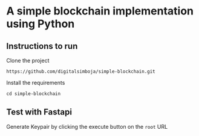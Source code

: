 # A simple blockchain implementation using Python

## Instructions to run
Clone the project

```
https://github.com/digitalsimboja/simple-blockchain.git

```

Install the requirements
```
cd simple-blockchain

```
## Test with Fastapi
Generate Keypair by clicking the execute button on the `root` URL

